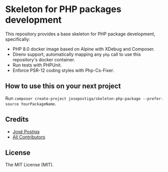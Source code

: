# Skeleton for PHP packages development

This repository provides a base skeleton for PHP package development, specifically:

- PHP 8.0 docker image based on Alpine with XDebug and Composer.
- Direnv support, automatically mapping any `php` call to use this repository's docker container.
- Run tests with PHPUnit.
- Enforce PSR-12 coding styles with Php-Cs-Fixer.

## How to use this on your next project

Run `composer create-project josepostiga/skeleton-php-package --prefer-source YourPackageName`.

## Credits

- [José Postiga](https://github.com/josepostiga)
- [All Contributors](../../contributors)

## License

The MIT License (MIT).
